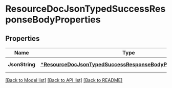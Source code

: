 # ResourceDocJsonTypedSuccessResponseBodyProperties

## Properties
Name | Type | Description | Notes
------------ | ------------- | ------------- | -------------
**JsonString** | [***ResourceDocJsonTypedSuccessResponseBodyPropertiesJsonString**](ResourceDocJson_typed_success_response_body_properties_jsonString.md) |  | [default to null]

[[Back to Model list]](../README.md#documentation-for-models) [[Back to API list]](../README.md#documentation-for-api-endpoints) [[Back to README]](../README.md)


